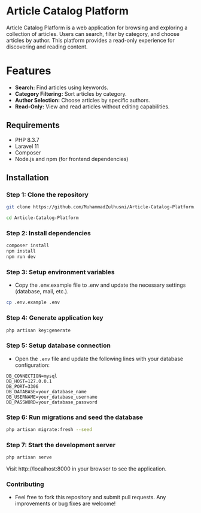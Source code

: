 # Article Catalog Platform

Article Catalog Platform is a web application for browsing and exploring a collection of articles. Users can search, filter by category, and choose articles by author. This platform provides a read-only experience for discovering and reading content.

# Features
- **Search:** Find articles using keywords.
- **Category Filtering:** Sort articles by category.
- **Author Selection:** Choose articles by specific authors.
- **Read-Only:** View and read articles without editing capabilities.

## Requirements

- PHP 8.3.7
- Laravel 11
- Composer
- Node.js and npm (for frontend dependencies)

## Installation

### Step 1: Clone the repository

```bash
git clone https://github.com/MuhammadZulhusni/Article-Catalog-Platform.git
```

```bash
cd Article-Catalog-Platform
```

### Step 2: Install dependencies

```bash
composer install
npm install
npm run dev
```
### Step 3: Setup environment variables
- Copy the .env.example file to .env and update the necessary settings (database, mail, etc.).
  
```bash
cp .env.example .env
```

### Step 4: Generate application key
```bash
php artisan key:generate
```

### Step 5: Setup database connection
- Open the `.env` file and update the following lines with your database configuration:
```env
DB_CONNECTION=mysql
DB_HOST=127.0.0.1
DB_PORT=3306
DB_DATABASE=your_database_name
DB_USERNAME=your_database_username
DB_PASSWORD=your_database_password
```

### Step 6: Run migrations and seed the database
```bash
php artisan migrate:fresh --seed
```

### Step 7: Start the development server
```bash
php artisan serve
```
Visit http://localhost:8000 in your browser to see the application.


### Contributing
- Feel free to fork this repository and submit pull requests. Any improvements or bug fixes are welcome!



